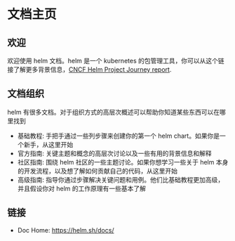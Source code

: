 #  文档主页

## 欢迎

欢迎使用 helm 文档。helm 是一个 kubernetes 的包管理工具，你可以从这个链接了解更多背景信息，[CNCF Helm Project Journey report](https://www.cncf.io/cncf-helm-project-journey/).

## 文档组织

helm 有很多文档。对于组织方式的高层次概述可以帮助你知道某些东西可以在哪里找到

- 基础教程: 手把手通过一些列步骤来创建你的第一个 helm chart。如果你是一个新手，从这里开始
- 官方指南: 关键主题和概念的高层次讨论以及一些有用的背景信息和解释
- 社区指南: 围绕 helm 社区的一些主题讨论。如果你想学习一些关于 helm 本身的开发流程，以及想了解如何贡献自己的代码，从这里开始
- 高级指南: 指导你通过步骤解决关键问题和用例。他们比基础教程更加高级，并且假设你对 helm 的工作原理有一些基本了解

## 链接

- Doc Home: <https://helm.sh/docs/>
